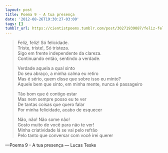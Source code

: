 ```yaml
---
layout: post
title: Poema 9 - A tua presença
date: '2012-08-26T19:30:27-03:00'
tags: []
tumblr_url: https://cientistpoems.tumblr.com/post/30271939087/feliz-feliz-s%C3%B3-felicidade-triste-triste-s%C3%B3
---
```

> Feliz, feliz! Só felicidade.  
> Triste, triste!, Só tristeza.  
> Sigo em frente independente da clareza.  
> Continuando então, sentindo a verdade.
> 
> Verdade aquela a qual sinto  
> Do seu abraço, a minha calma eu retiro  
> Mas é sério, quem disse que sobre isso eu minto?  
> Aquele bem que sinto, em minha mente, nunca é passageiro
> 
> Tão bom que é contigo estar  
> Mas nem sempre posso eu te ver  
> De tantas coisas que quero falar  
> Por minha felicidade, acabo de esquecer
> 
> Não, não! Não some não!  
> Gosto muito de você para não te ver!  
> Minha criatividade lá se vai pelo refrão  
> Pelo tanto que conversar com você irei querer

—Poema 9 - A tua presença — Lucas Teske
